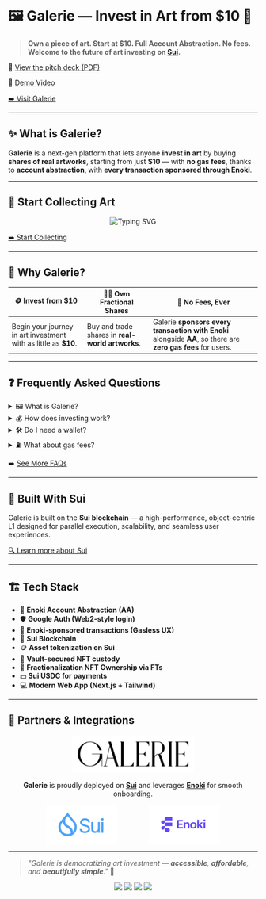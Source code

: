 # 🖼️ Galerie — Invest in Art from $10 💸

> **Own a piece of art. Start at $10. Full Account Abstraction. No fees. Welcome to the future of art investing on [Sui](https://sui.io/).**

📄 [View the pitch deck (PDF)](https://galerie-com.github.io/pitch-deck/)

🎥 [Demo Video](https://www.youtube.com/DEMOVIDEO)

[➡️ Visit Galerie](https://galerie-com.vercel.app/)

---

## ✨ What is Galerie?

**Galerie** is a next-gen platform that lets anyone **invest in art** by buying **shares of real artworks**, starting from just **$10** — with **no gas fees**, thanks to **account abstraction**, with **every transaction sponsored through Enoki**.

---

## 🎨 Start Collecting Art

<p align="center">
  <img src="https://readme-typing-svg.herokuapp.com?font=Fira+Code&size=20&duration=3000&pause=1000&color=E88C4C&center=true&vCenter=true&width=700&lines=💰+Own+art+from+just+%2410;🔐+No+fees,+ever;🖼️+Fractional+ownership+made+easy" alt="Typing SVG" />
</p>

[➡️ Start Collecting](https://galerie-com.vercel.app/)

---

## 🚀 Why Galerie?

| 🪙 Invest from $10 | 🧑‍🎨 Own Fractional Shares | 💸 No Fees, Ever |
|-------------------|---------------------------|------------------|
| Begin your journey in art investment with as little as **$10**. | Buy and trade shares in **real-world artworks**. | Galerie **sponsors every transaction with Enoki** alongside **AA**, so there are **zero gas fees** for users. |

---

## ❓ Frequently Asked Questions

<details>
  <summary>🖼️ What is Galerie?</summary>
  <p>Galerie is a decentralized platform where you can <strong>invest in artworks</strong> by purchasing fractional shares — easily and affordably.</p>
</details>

<details>
  <summary>💰 How does investing work?</summary>
  <p>Each artwork is tokenized. You can <strong>buy shares starting from $10</strong>, track performance, and eventually resell.</p>
</details>

<details>
  <summary>🛠️ Do I need a wallet?</summary>
  <p>No wallet setup needed. Just <strong>log in with your google account</strong> — it's secure, seamless, and Web2-friendly.</p>
</details>

<details>
  <summary>⛽ What about gas fees?</summary>
  <p><strong>None.</strong> Galerie <strong>sponsors every transaction through Enoki</strong> with full <strong>Account Abstraction</strong> — you never pay transaction fees.</p>
</details>

➡️ [See More FAQs](https://galerie-fi.vercel.app/#faq)

---

## 🧬 Built With Sui

Galerie is built on the **Sui blockchain** — a high-performance, object-centric L1 designed for parallel execution, scalability, and seamless user experiences.

[🔍 Learn more about Sui](https://sui.io/)

---

## 🏗️ Tech Stack

- 🧩 **Enoki Account Abstraction (AA)**
- 🛡️ **Google Auth (Web2-style login)**
- 🔄 **Enoki-sponsored transactions (Gasless UX)**
- 🌊 **Sui Blockchain**
- 🪙 **Asset tokenization on Sui**
- 🏦 **Vault-secured NFT custody**
- 🧮 **Fractionalization NFT Ownership via FTs**
- 💵 **Sui USDC for payments**
- 💻 **Modern Web App (Next.js + Tailwind)**

---

## 🤝 Partners & Integrations

<p align="center">
  <img src="../assets/logo_galerie.jpg" alt="Galerie" height="75" />
</p>

<p align="center">
  <strong>Galerie</strong> is proudly deployed on <a href="https://sui.io/"><strong>Sui</strong></a> and leverages <a href="https://enoki.mystenlabs.com/"><strong>Enoki</strong></a> for smooth onboarding.
</p>

<p align="center">
  <img src="../assets/sui.jpg" alt="Sui" height="80" style="vertical-align:middle; margin-right:60px;" />
  <img src="../assets/enoki.png" alt="Enoki" height="80" style="vertical-align:middle;" />
</p>

---

> _"Galerie is democratizing art investment — **accessible**, **affordable**, and **beautifully simple**."_ 🎨

<p align="center">
  <img src="https://img.shields.io/badge/aa-enabled-purple?style=for-the-badge" />
  <img src="https://img.shields.io/badge/no%20fees-gasless-brightgreen?style=for-the-badge" />
  <img src="https://img.shields.io/badge/fractional-ownership-orange?style=for-the-badge" />
  <img src="https://img.shields.io/badge/NFT%20custody-vault-red?style=for-the-badge" />
</p>
